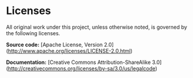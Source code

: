 Licenses
========
All original work under this project, unless otherwise noted, is governed by the following licenses.

**Source code:** [Apache License, Version 2.0] (http://www.apache.org/licenses/LICENSE-2.0.html)

**Documentation:** [Creative Commons Attribution-ShareAlike 3.0] (http://creativecommons.org/licenses/by-sa/3.0/us/legalcode)
